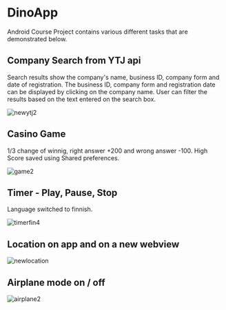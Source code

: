 # DinoApp
Android Course Project contains various different tasks that are demonstrated below.

## Company Search from YTJ api
Search results show the company's name, business ID, company form and date of registration. The business ID, company form and registration date can be displayed by clicking on the company name. User can filter the results based on the text entered on the search box.

![newytj2](https://user-images.githubusercontent.com/43187463/102723874-fd6ab300-4313-11eb-9b8e-9c70c54429d5.gif)

## Casino Game
1/3 change of winnig, right answer +200 and wrong answer -100. High Score saved using Shared preferences.

![game2](https://user-images.githubusercontent.com/43187463/102724514-b3380080-4318-11eb-82ce-9bf7b8afef89.gif)

## Timer - Play, Pause, Stop
Language switched to finnish.

![timerfin4](https://user-images.githubusercontent.com/43187463/102925855-cffd4100-449c-11eb-8b46-916580ff315b.gif)

## Location on app and on a new webview
![newlocation](https://user-images.githubusercontent.com/43187463/102722660-4407df80-430b-11eb-8884-593c0672d2f1.gif)

## Airplane mode on / off
![airplane2](https://user-images.githubusercontent.com/43187463/102724635-994aed80-4319-11eb-9df6-073efb237018.gif)
